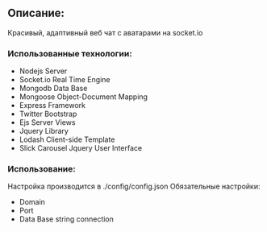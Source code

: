 ## Описание:
Красивый, адаптивный веб чат с аватарами на socket.io

### Использованные технологии:
- Nodejs Server
- Socket.io Real Time Engine
- Mongodb Data Base
- Mongoose Object-Document Mapping
- Express Framework
- Twitter Bootstrap
- Ejs Server Views
- Jquery Library
- Lodash Client-side Template
- Slick Carousel Jquery User Interface

### Использование:
Настройка производится в ./config/config.json
Обязательные настройки:
- Domain
- Port
- Data Base string connection